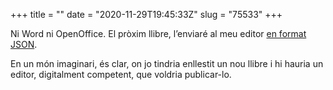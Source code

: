 +++
title = ""
date = "2020-11-29T19:45:33Z"
slug = "75533"
+++

Ni Word ni OpenOffice. El pròxim llibre, l’enviaré al meu editor [en format JSON](https://github.com/carlesbellver/etexts/blob/master/unicorns/unicorns.json).

En un món imaginari, és clar, on jo tindria enllestit un nou llibre i hi hauria un editor, digitalment competent, que voldria publicar-lo.

